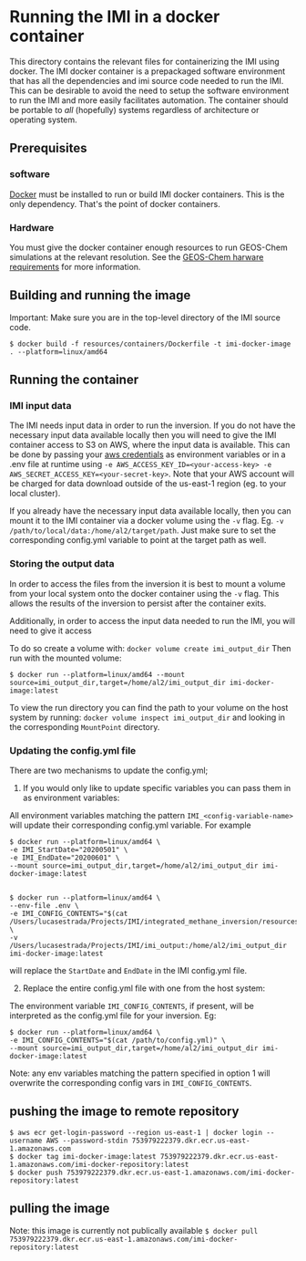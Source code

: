 # Running the IMI in a docker container 
This directory contains the relevant files for containerizing the IMI using docker. The IMI docker container is a prepackaged software environment that has all the dependencies and imi source code needed to run the IMI. This can be desirable to avoid the need to setup the software environment to run the IMI and more easily facilitates automation. The container should be portable to *all* (hopefully) systems regardless of architecture or operating system. 

## Prerequisites
### software
[Docker](https://www.docker.com/) must be installed to run or build IMI docker containers. This is the only dependency. That's the point of docker containers.

### Hardware
You must give the docker container enough resources to run GEOS-Chem simulations at the relevant resolution. See the [GEOS-Chem harware requirements](https://geos-chem.readthedocs.io/en/latest/getting-started/system-req-hard.html) for more information.

## Building and running the image
Important: Make sure you are in the top-level directory of the IMI source code.
```
$ docker build -f resources/containers/Dockerfile -t imi-docker-image . --platform=linux/amd64
```
## Running the container

### IMI input data
The IMI needs input data in order to run the inversion. If you do not have the necessary input data available locally then you will need to give the IMI container access to S3 on AWS, where the input data is available. This can be done by passing your [aws credentials](https://docs.aws.amazon.com/cli/latest/userguide/cli-configure-envvars.html#envvars-set) as environment variables or in a .env file at runtime using `-e AWS_ACCESS_KEY_ID=<your-access-key> -e AWS_SECRET_ACCESS_KEY=<your-secret-key>`. Note that your AWS account will be charged for data download outside of the us-east-1 region (eg. to your local cluster).

If you already have the necessary input data available locally, then you can mount it to the IMI container via a docker volume using the `-v` flag. Eg. `-v /path/to/local/data:/home/al2/target/path`. Just make sure to set the corresponding config.yml variable to point at the target path as well.

### Storing the output data
In order to access the files from the inversion it is best to mount a volume from your local system onto the docker container using the `-v` flag. This allows the results of the inversion to persist after the container exits.

Additionally, in order to access the input data needed to run the IMI, you will need to give it access

To do so create a volume with:
`docker volume create imi_output_dir`
Then run with the mounted volume:
```
$ docker run --platform=linux/amd64 --mount source=imi_output_dir,target=/home/al2/imi_output_dir imi-docker-image:latest
```

To view the run directory you can find the path to your volume on the host system by running:
`docker volume inspect imi_output_dir` and looking in the corresponding `MountPoint` directory.
### Updating the config.yml file
There are two mechanisms to update the config.yml;

1. If you would only like to update specific variables you can pass them in as environment variables:

All environment variables matching the pattern `IMI_<config-variable-name>` will update their corresponding config.yml variable. For example
```
$ docker run --platform=linux/amd64 \
-e IMI_StartDate="20200501" \
-e IMI_EndDate="20200601" \
--mount source=imi_output_dir,target=/home/al2/imi_output_dir imi-docker-image:latest
```
```

$ docker run --platform=linux/amd64 \
--env-file .env \
-e IMI_CONFIG_CONTENTS="$(cat /Users/lucasestrada/Projects/IMI/integrated_methane_inversion/resources/containers/container_config.yml)" \
-v /Users/lucasestrada/Projects/IMI/imi_output:/home/al2/imi_output_dir imi-docker-image:latest
```
will replace the `StartDate` and `EndDate` in the IMI config.yml file.

2. Replace the entire config.yml file with one from the host system:

The environment variable `IMI_CONFIG_CONTENTS`, if present, will be interpreted as the config.yml file for your inversion. Eg:

```
$ docker run --platform=linux/amd64 \
-e IMI_CONFIG_CONTENTS="$(cat /path/to/config.yml)" \
--mount source=imi_output_dir,target=/home/al2/imi_output_dir imi-docker-image:latest
```
Note: any env variables matching the pattern specified in option 1 will overwrite the corresponding config vars in `IMI_CONFIG_CONTENTS`.

## pushing the image to remote repository
```
$ aws ecr get-login-password --region us-east-1 | docker login --username AWS --password-stdin 753979222379.dkr.ecr.us-east-1.amazonaws.com
$ docker tag imi-docker-image:latest 753979222379.dkr.ecr.us-east-1.amazonaws.com/imi-docker-repository:latest
$ docker push 753979222379.dkr.ecr.us-east-1.amazonaws.com/imi-docker-repository:latest
```
## pulling the image
Note: this image is currently not publically available
`$ docker pull 753979222379.dkr.ecr.us-east-1.amazonaws.com/imi-docker-repository:latest`
